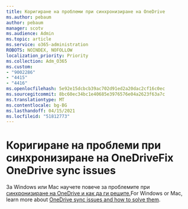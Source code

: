 ```yaml
---
title: Коригиране на проблеми при синхронизиране на OneDrive
ms.author: pebaum
author: pebaum
manager: scotv
ms.audience: Admin
ms.topic: article
ms.service: o365-administration
ROBOTS: NOINDEX, NOFOLLOW
localization_priority: Priority
ms.collection: Adm_O365
ms.custom:
- "9002286"
- "4415"
- "4416"
ms.openlocfilehash: 5e92e15dcbcb39ac702d91ed2a20dac2cf16c0ec
ms.sourcegitcommit: 8bc60ec34bc1e40685e3976576e04a2623f63a7c
ms.translationtype: MT
ms.contentlocale: bg-BG
ms.lasthandoff: 04/15/2021
ms.locfileid: "51812773"
---
```

# <a name="fix-onedrive-sync-issues"></a><span data-ttu-id="4ec6e-102">Коригиране на проблеми при синхронизиране на OneDrive</span><span class="sxs-lookup"><span data-stu-id="4ec6e-102">Fix OneDrive sync issues</span></span>

<span data-ttu-id="4ec6e-103">За Windows или Mac научете повече за проблемите при [синхронизиране на OneDrive и как да ги решите.](https://support.office.com/article/fix-onedrive-sync-problems-0899b115-05f7-45ec-95b2-e4cc8c4670b2)</span><span class="sxs-lookup"><span data-stu-id="4ec6e-103">For Windows or Mac, learn more about [OneDrive sync issues and how to solve them](https://support.office.com/article/fix-onedrive-sync-problems-0899b115-05f7-45ec-95b2-e4cc8c4670b2).</span></span>
